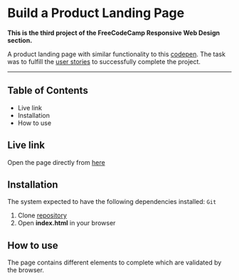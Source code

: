 # Build a Product Landing Page

**This is the third project of the FreeCodeCamp Responsive Web Design section.**

A product landing page with similar functionality to this [codepen](https://codepen.io/freeCodeCamp/full/RKRbwL).
The task was to fulfill the [user stories](https://learn.freecodecamp.org/responsive-web-design/responsive-web-design-projects/build-a-product-landing-page) to successfully complete the project.

***

## Table of Contents
* Live link
* Installation
* How to use

## Live link  
Open the page directly from [here](https://gizmo01.github.io/Build-a-Product-Landing-Page/)  


## Installation  
The system expected to have the following dependencies installed: `Git`

1. Clone [repository](#)
2. Open **index.html** in your browser

## How to use  
The page contains different elements to complete which are validated by the browser.
